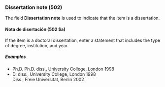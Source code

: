 ### Dissertation note (502)

The field **Dissertation note** is used to indicate that the item is a dissertation.

#### Nota de disertación (502 $a)

If the item is a doctoral dissertation, enter a statement that includes the type of degree, institution, and year.

##### Examples

- Ph.D. Ph.D. diss., University College, London 1998
- D. diss., University College, London 1998  
  Diss., Freie Universität, Berlin 2002
